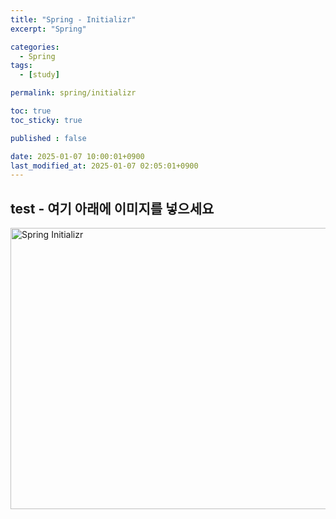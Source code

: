 ```yaml
---
title: "Spring - Initializr"
excerpt: "Spring"

categories:
  - Spring
tags:
  - [study]

permalink: spring/initializr

toc: true
toc_sticky: true

published : false

date: 2025-01-07 10:00:01+0900
last_modified_at: 2025-01-07 02:05:01+0900
---
```


## test - 여기 아래에 이미지를 넣으세요

<img src="{{ site.baseurl }}/assets/images/spring/sample_initspring.jpg" alt="Spring Initializr" width="600" height="450">